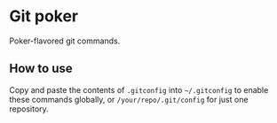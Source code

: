 # Git poker

Poker-flavored git commands.

## How to use

Copy and paste the contents of `.gitconfig` into `~/.gitconfig` to enable these
commands globally, or `/your/repo/.git/config` for just one repository.

